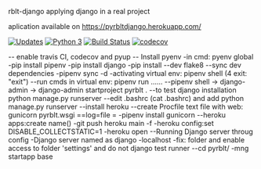 rblt-django
applying django in a real project

aplication available on https://pyrbltdjango.herokuapp.com/

[![Updates](https://pyup.io/repos/github/Robertolt/rblt-django/shield.svg)](https://pyup.io/repos/github/Robertolt/rblt-django/)
[![Python 3](https://pyup.io/repos/github/Robertolt/rblt-django/python-3-shield.svg)](https://pyup.io/repos/github/Robertolt/rblt-django/)
[![Build Status](https://www.travis-ci.com/Robertolt/rblt-django.svg?branch=main)](https://www.travis-ci.com/Robertolt/rblt-django)
[![codecov](https://codecov.io/gh/Robertolt/rblt-django/branch/main/graph/badge.svg?token=HDBTH5ECGB)](https://codecov.io/gh/Robertolt/rblt-django)

-- enable travis CI, codecov and pyup
-- Install pyenv
-in cmd: pyenv global
-pip install pipenv
-pip install django
-pip install --dev flake8
--sync dev dependencies
-pipenv sync -d
-activating virtual env: pipenv shell (4 exit: "exit")
--run cmds in virtual env: pipenv run ......
--pipenv shell -> django-admin -> django-admin startproject pyrblt .
--to test django installation python manage.py runserver
--edit .bashrc (cat .bashrc) and add python manage.py runserver
--install heroku
--create Procfile text file with web: gunicorn pyrblt.wsgi ==log=file =
-pipenv install gunicorn
--heroku apps:create name()
-git push heroku main -f
-heroku config:set DISABLE_COLLECTSTATIC=1
-heroku open
--Running Django server throug config
-Django server named as django
-localhost
-fix: folder and enable access to folder 'settings' and do not django test runner
--cd pyrblt/
-mng startapp base